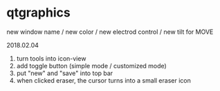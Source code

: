 # qtgraphics
new window name / 
new color / 
new electrod control / 
new tilt for MOVE

2018.02.04
1. turn tools into icon-view
2. add toggle button (simple mode / customized mode)
3. put "new" and "save" into top bar
4. when clicked eraser, the cursor turns into a small eraser icon
